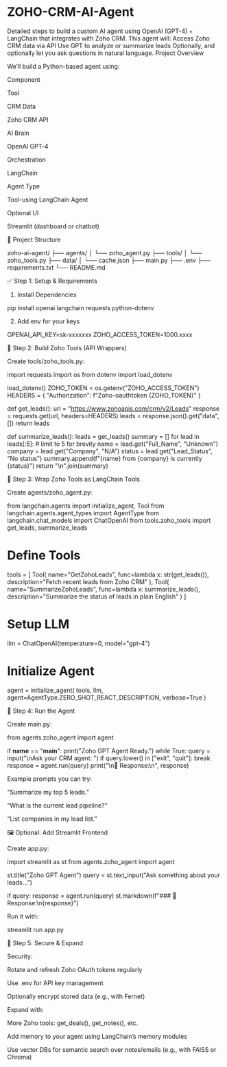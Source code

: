 # ZOHO-CRM-AI-Agent
Detailed steps to build a custom AI agent using OpenAI (GPT-4) + LangChain that integrates with Zoho CRM. This agent will:   Access Zoho CRM data via API   Use GPT to analyze or summarize leads   Optionally, and optionally let you ask questions in natural language.
 Project Overview 

We’ll build a Python-based agent using: 

Component 

Tool 

CRM Data 

Zoho CRM API 

AI Brain 

OpenAI GPT-4 

Orchestration 

LangChain 

Agent Type 

Tool-using LangChain Agent 

Optional UI 

Streamlit (dashboard or chatbot) 

 

📁 Project Structure 

zoho-ai-agent/ 
├── agents/ 
│   └── zoho_agent.py 
├── tools/ 
│   └── zoho_tools.py 
├── data/ 
│   └── cache.json 
├── main.py 
├── .env 
├── requirements.txt 
└── README.md 
  

 

✅ Step 1: Setup & Requirements 

1. Install Dependencies 

pip install openai langchain requests python-dotenv 
  

2. Add.env for your keys 

OPENAI_API_KEY=sk-xxxxxxx 
ZOHO_ACCESS_TOKEN=1000.xxxx 
  

 

🔧 Step 2: Build Zoho Tools (API Wrappers) 

Create tools/zoho_tools.py: 

import requests 
import os 
from dotenv import load_dotenv 
 
load_dotenv() 
ZOHO_TOKEN = os.getenv("ZOHO_ACCESS_TOKEN") 
HEADERS = { 
    "Authorization": f"Zoho-oauthtoken {ZOHO_TOKEN}" 
} 
 
def get_leads(): 
    url = "https://www.zohoapis.com/crm/v2/Leads" 
    response = requests.get(url, headers=HEADERS) 
    leads = response.json().get("data", []) 
    return leads 
 
def summarize_leads(): 
    leads = get_leads() 
    summary = [] 
    for lead in leads[:5]:  # limit to 5 for brevity 
        name = lead.get("Full_Name", "Unknown") 
        company = lead.get("Company", "N/A") 
        status = lead.get("Lead_Status", "No status") 
        summary.append(f"{name} from {company} is currently {status}") 
    return "\n".join(summary) 
  

 

🧠 Step 3: Wrap Zoho Tools as LangChain Tools 

Create agents/zoho_agent.py: 

from langchain.agents import initialize_agent, Tool 
from langchain.agents.agent_types import AgentType 
from langchain.chat_models import ChatOpenAI 
from tools.zoho_tools import get_leads, summarize_leads 
 
# Define Tools 
tools = [ 
    Tool( 
        name="GetZohoLeads", 
        func=lambda x: str(get_leads()), 
        description="Fetch recent leads from Zoho CRM" 
    ), 
    Tool( 
        name="SummarizeZohoLeads", 
        func=lambda x: summarize_leads(), 
        description="Summarize the status of leads in plain English" 
    ) 
] 
 
# Setup LLM 
llm = ChatOpenAI(temperature=0, model="gpt-4") 
 
# Initialize Agent 
agent = initialize_agent( 
    tools, 
    llm, 
    agent=AgentType.ZERO_SHOT_REACT_DESCRIPTION, 
    verbose=True 
) 
  

 

🚀 Step 4: Run the Agent 

Create main.py: 

from agents.zoho_agent import agent 
 
if __name__ == "__main__": 
    print("Zoho GPT Agent Ready.") 
    while True: 
        query = input("\nAsk your CRM agent: ") 
        if query.lower() in ["exit", "quit"]: 
            break 
        response = agent.run(query) 
        print("\n🧠 Response:\n", response) 
  

Example prompts you can try: 

“Summarize my top 5 leads.” 

“What is the current lead pipeline?” 

“List companies in my lead list.” 

 

🖼️ Optional: Add Streamlit Frontend 

Create app.py: 

import streamlit as st 
from agents.zoho_agent import agent 
 
st.title("Zoho GPT Agent") 
query = st.text_input("Ask something about your leads...") 
 
if query: 
    response = agent.run(query) 
    st.markdown(f"### 🧠 Response:\n{response}") 
  

Run it with: 

streamlit run app.py 
  

 

🔐 Step 5: Secure & Expand 

Security: 

Rotate and refresh Zoho OAuth tokens regularly 

Use .env for API key management 

Optionally encrypt stored data (e.g., with Fernet) 

Expand with: 

More Zoho tools: get_deals(), get_notes(), etc. 

Add memory to your agent using LangChain’s memory modules 

Use vector DBs for semantic search over notes/emails (e.g., with FAISS or Chroma) 

 

 
